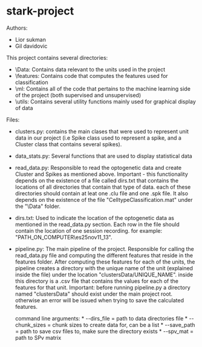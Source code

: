 # stark-project
Authors:
- Lior sukman
- Gil davidovic

This project contains several directories:
- \Data: Contains data relevant to the units used in the project
- \features: Contains code that computes the features used for classification
- \ml: Contains all of the code that pertains to the machine learning side of the project (both supervised and unsupervised)
- \utils: Contains several utility functions mainly used for graphical display of data

Files:
- clusters.py: contains the main clases that were used to represent unit data in our project (i.e Spike class used to represent a spike, and a Cluster class that contains several spikes).
- data_stats.py: Several functions that are used to display statistical data
- read_data.py: Responsible to read the optogenetic data and create Cluster and Spikes as mentioned above.
    Important - this functionality depends on the existence of a file called dirs.txt that contains the locations
    of all directories that contain that type of data. each of these directories should contain at leat one .clu file and one .spk file. It also depends on the existence of the file "CelltypeClassification.mat" under the "\Data" folder.
- dirs.txt: Used to indicate the location of the optogenetic data as mentioned in the read_data.py section. Each row in the file should contain the location of one session recording. for example: "PATH_ON_COMPUTER\es25nov11_13".
- pipeline.py: The main pipeline of the project. Responsible for calling the read_data.py file and computing the different features that reside in the features folder. After computing these features for each of the units, the pipeline creates a directory with the unique name of the unit (explained inside the file) under the location "clustersData/UNIQUE_NAME". inside this directory is a .csv file that contains the values for each of the features for that unit.
    Important: before running pipeline.py a directory named "clustersData" should exist under the main project root. otherwise an error will be issued when trying to save the calculated features.

    command line arguments:
        * --dirs_file = path to data directories file
        * --chunk_sizes = chunk sizes to create data for, can be a list
        * --save_path = path to save csv files to, make sure the directory exists
        * --spv_mat = path to SPv matrix

